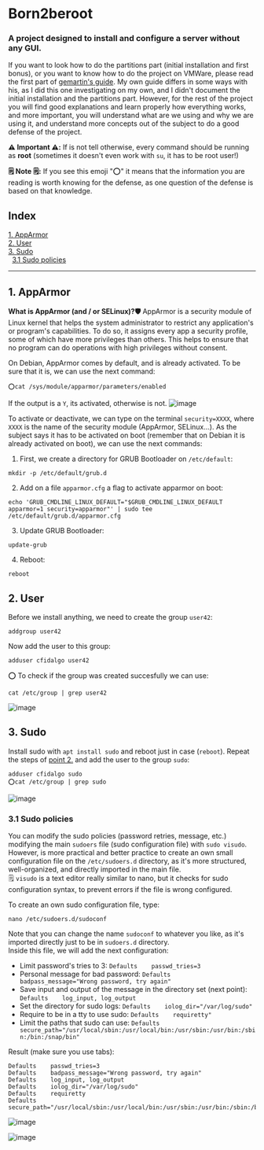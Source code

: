 # Born2beroot
### A project designed to install and configure a server without any GUI.

If you want to look how to do the partitions part (initial installation and first bonus), or you want to know how to do the project on VMWare, please read the first part of [gemartin's guide](https://github.com/gemartin99/Born2beroot-Tutorial). My own guide differs in some ways with his, as I did this one investigating on my own, and I didn't document the initial installation and the partitions part. However, for the rest of the project you will find good explanations and learn properly how everything works, and more important, you will understand what are we using and why we are using it, and understand more concepts out of the subject to do a good defense of the project.  

**⚠️ Important ⚠️:** If is not tell otherwise, every command should be running as **root** (sometimes it doesn't even work with `su`, it has to be root user!)  

**🗒️ Note 🗒️:** If you see this emoji "⭕" it means that the information you are reading is worth knowing for the defense, as one question of the defense is based on that knowledge.


## Index
[1. AppArmor](#1-AppArmor)  
[2. User](#2-User)  
[3. Sudo](#3-Sudo)  
&nbsp;&nbsp;[3.1 Sudo policies](#31-Sudo-policies)  

---


## 1. AppArmor
**What is AppArmor (and / or SELinux)?🛡** AppArmor is a security module of Linux kernel that helps the system administrator to restrict any application's or program's capabilities. To do so, it assigns every app a security profile, some of which have more privileges than others. This helps to ensure that no program can do operations with high privileges without consent.

On Debian, AppArmor comes by default, and is already activated. To be sure that it is, we can use the next command:  
~~~
⭕cat /sys/module/apparmor/parameters/enabled
~~~
If the output is a `Y`, its activated, otherwise is not.
![image](https://github.com/ChristianFidalgoAreste/Born2beroot/assets/113194238/782f3e67-c7b3-4d70-bfd2-64216c0c9e09)


To activate or deactivate, we can type on the terminal `security=XXXX`, where `XXXX` is the name of the security module (AppArmor, SELinux...).
As the subject says it has to be activated on boot (remember that on Debian it is already activated on boot), we can use the next commands:
1. First, we create a directory for GRUB Bootloader on `/etc/default`:
~~~
mkdir -p /etc/default/grub.d
~~~
2. Add on a file `apparmor.cfg` a flag to activate apparmor on boot:
~~~
echo 'GRUB_CMDLINE_LINUX_DEFAULT="$GRUB_CMDLINE_LINUX_DEFAULT apparmor=1 security=apparmor"' | sudo tee /etc/default/grub.d/apparmor.cfg
~~~
3. Update GRUB Bootloader:
~~~
update-grub
~~~
4. Reboot:
~~~
reboot
~~~


## 2. User
Before we install anything, we need to create the group `user42`:
~~~
addgroup user42
~~~
Now add the user to this group:
~~~
adduser cfidalgo user42
~~~
⭕ To check if the group was created succesfully we can use:
~~~
cat /etc/group | grep user42
~~~
![image](https://github.com/ChristianFidalgoAreste/Born2beroot/assets/113194238/50cbe33f-bcb8-47b4-88e1-c3455d1fcfe8)


## 3. Sudo
Install sudo with `apt install sudo` and reboot just in case (`reboot`).
Repeat the steps of [point 2.](#2.-User) and add the user to the group `sudo`:
~~~
adduser cfidalgo sudo
⭕cat /etc/group | grep sudo
~~~
![image](https://github.com/ChristianFidalgoAreste/Born2beroot/assets/113194238/6d29080a-a969-4378-b10f-8be352055791)

### 3.1 Sudo policies
You can modify the sudo policies (password retries, message, etc.) modifying the main `sudoers` file (sudo configuration file) with `sudo visudo`.  
However, is more practical and better practice to create an own small configuration file on the `/etc/sudoers.d` directory, as it's more structured, well-organized, and directly imported in the main file.  
🗒️ `visudo` is a text editor really similar to nano, but it checks for sudo configuration syntax, to prevent errors if the file is wrong configured.  

To create an own sudo configuration file, type:
~~~
nano /etc/sudoers.d/sudoconf
~~~
Note that you can change the name `sudoconf` to whatever you like, as it's imported directly just to be in `sudoers.d` directory.  
Inside this file, we will add the next configuration:  
 - Limit password's tries to 3: `Defaults    passwd_tries=3`
 - Personal message for bad password: `Defaults    badpass_message="Wrong password, try again"`
 - Save input and output of the message in the directory set (next point): `Defaults    log_input, log_output`
 - Set the directory for sudo logs: `Defaults    iolog_dir="/var/log/sudo"`
 - Require to be in a tty to use sudo: `Defaults    requiretty"`
 - Limit the paths that sudo can use: `Defaults    secure_path="/usr/local/sbin:/usr/local/bin:/usr/sbin:/usr/bin:/sbin:/bin:/snap/bin"`

Result (make sure you use tabs):
~~~
Defaults    passwd_tries=3
Defaults    badpass_message="Wrong password, try again"
Defaults    log_input, log_output
Defaults    iolog_dir="/var/log/sudo"
Defaults    requiretty
Defaults    secure_path="/usr/local/sbin:/usr/local/bin:/usr/sbin:/usr/bin:/sbin:/bin:/snap/bin"
~~~
![image](https://github.com/ChristianFidalgoAreste/Born2beroot/assets/113194238/a47829c1-ad6d-4932-a292-a64f06a6fcf8)

![image](https://github.com/ChristianFidalgoAreste/Born2beroot/assets/113194238/1106d53f-6d10-49bc-aae6-d4b75fb3c8df)
